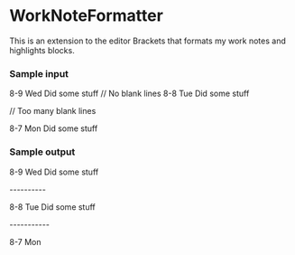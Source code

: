 # WorkNoteFormatter
This is an extension to the editor Brackets that formats my work notes and highlights blocks.


### Sample input

8-9 Wed
Did some stuff
// No blank lines
8-8 Tue
Did some stuff


// Too many blank lines


8-7 Mon
Did some stuff


### Sample output

8-9 Wed
Did some stuff

\----------

8-8 Tue
Did some stuff

\-----------

8-7 Mon

